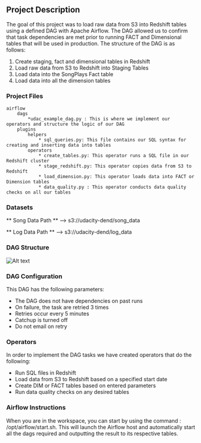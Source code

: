 
## Project Description

The goal of this project was to load raw data from S3 into Redshift tables using a defined DAG with Apache Airflow. The DAG allowed us to confirm that task dependencies are met prior to running FACT and Dimensional tables that will be used in production. The structure of the DAG is as follows:

1. Create staging, fact and dimensional tables in Redshift 
2. Load raw data from S3 to Redshift into Staging Tables
3. Load data into the SongPlays Fact table
4. Load data into all the dimension tables

### Project Files

```
airflow
    dags
        *udac_example_dag.py : This is where we implement our operators and structure the logic of our DAG
    plugins
        helpers
            * sql_queries.py: This file contains our SQL syntax for creating and inserting data into tables
        operators
            * create_tables.py: This operator runs a SQL file in our Redshift cluster 
            * stage_redshift.py: This operator copies data from S3 to Redshift
            * load_dimension.py: This operator loads data into FACT or Dimension tables
            * data_quality.py : This operator conducts data quality checks on all our tables
```

### Datasets

** Song Data Path ** --> s3://udacity-dend/song_data 

** Log Data Path **  --> s3://udacity-dend/log_data

### DAG Structure

![Alt text](/DAG_Graph_View.png/img.jpg?raw=true "DAG Graph View")


### DAG Configuration

This DAG has the following parameters:

* The DAG does not have dependencies on past runs
* On failure, the task are retried 3 times
* Retries occur every 5 minutes
* Catchup is turned off
* Do not email on retry

### Operators

In order to implement the DAG tasks we have created operators that do the following:
* Run SQL files in Redshift
* Load data from S3 to Redshift based on a specified start date
* Create DIM or FACT tables based on entered parameters
* Run data quality checks on any desired tables

### Airflow Instructions

When you are in the workspace, you can start by using the command : /opt/airflow/start.sh. This will launch the Airflow host and automatically start all the dags required and outputting the result to its respective tables. 
